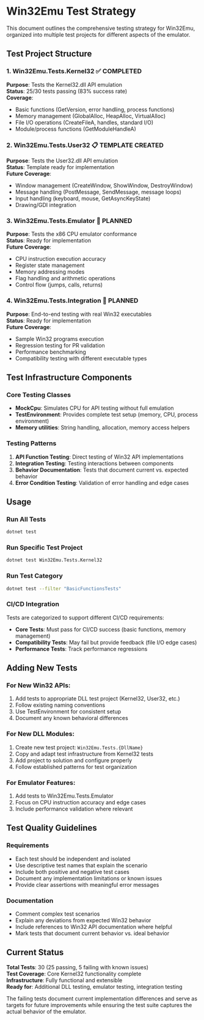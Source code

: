 # Win32Emu Test Strategy

This document outlines the comprehensive testing strategy for Win32Emu, organized into multiple test projects for different aspects of the emulator.

## Test Project Structure

### 1. Win32Emu.Tests.Kernel32 ✅ COMPLETED
**Purpose**: Tests the Kernel32.dll API emulation  
**Status**: 25/30 tests passing (83% success rate)  
**Coverage**: 
- Basic functions (GetVersion, error handling, process functions)
- Memory management (GlobalAlloc, HeapAlloc, VirtualAlloc)
- File I/O operations (CreateFileA, handles, standard I/O)
- Module/process functions (GetModuleHandleA)

### 2. Win32Emu.Tests.User32 📋 TEMPLATE CREATED
**Purpose**: Tests the User32.dll API emulation  
**Status**: Template ready for implementation  
**Future Coverage**:
- Window management (CreateWindow, ShowWindow, DestroyWindow)
- Message handling (PostMessage, SendMessage, message loops)
- Input handling (keyboard, mouse, GetAsyncKeyState)
- Drawing/GDI integration

### 3. Win32Emu.Tests.Emulator 🔄 PLANNED
**Purpose**: Tests the x86 CPU emulator conformance  
**Status**: Ready for implementation  
**Future Coverage**:
- CPU instruction execution accuracy
- Register state management
- Memory addressing modes
- Flag handling and arithmetic operations
- Control flow (jumps, calls, returns)

### 4. Win32Emu.Tests.Integration 🔄 PLANNED
**Purpose**: End-to-end testing with real Win32 executables  
**Status**: Ready for implementation  
**Future Coverage**:
- Sample Win32 programs execution
- Regression testing for PR validation
- Performance benchmarking
- Compatibility testing with different executable types

## Test Infrastructure Components

### Core Testing Classes
- **MockCpu**: Simulates CPU for API testing without full emulation
- **TestEnvironment**: Provides complete test setup (memory, CPU, process environment)
- **Memory utilities**: String handling, allocation, memory access helpers

### Testing Patterns
1. **API Function Testing**: Direct testing of Win32 API implementations
2. **Integration Testing**: Testing interactions between components
3. **Behavior Documentation**: Tests that document current vs. expected behavior
4. **Error Condition Testing**: Validation of error handling and edge cases

## Usage

### Run All Tests
```bash
dotnet test
```

### Run Specific Test Project
```bash
dotnet test Win32Emu.Tests.Kernel32
```

### Run Test Category
```bash
dotnet test --filter "BasicFunctionsTests"
```

### CI/CD Integration
Tests are categorized to support different CI/CD requirements:
- **Core Tests**: Must pass for CI/CD success (basic functions, memory management)
- **Compatibility Tests**: May fail but provide feedback (file I/O edge cases)
- **Performance Tests**: Track performance regressions

## Adding New Tests

### For New Win32 APIs:
1. Add tests to appropriate DLL test project (Kernel32, User32, etc.)
2. Follow existing naming conventions
3. Use TestEnvironment for consistent setup
4. Document any known behavioral differences

### For New DLL Modules:
1. Create new test project: `Win32Emu.Tests.{DllName}`
2. Copy and adapt test infrastructure from Kernel32 tests
3. Add project to solution and configure properly
4. Follow established patterns for test organization

### For Emulator Features:
1. Add tests to Win32Emu.Tests.Emulator
2. Focus on CPU instruction accuracy and edge cases
3. Include performance validation where relevant

## Test Quality Guidelines

### Requirements
- Each test should be independent and isolated
- Use descriptive test names that explain the scenario
- Include both positive and negative test cases
- Document any implementation limitations or known issues
- Provide clear assertions with meaningful error messages

### Documentation
- Comment complex test scenarios
- Explain any deviations from expected Win32 behavior
- Include references to Win32 API documentation where helpful
- Mark tests that document current behavior vs. ideal behavior

## Current Status

**Total Tests**: 30 (25 passing, 5 failing with known issues)  
**Test Coverage**: Core Kernel32 functionality complete  
**Infrastructure**: Fully functional and extensible  
**Ready for**: Additional DLL testing, emulator testing, integration testing

The failing tests document current implementation differences and serve as targets for future improvements while ensuring the test suite captures the actual behavior of the emulator.